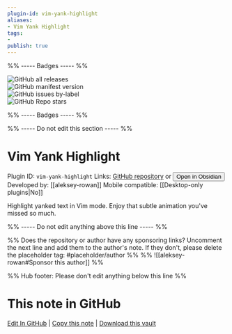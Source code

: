```yaml
---
plugin-id: vim-yank-highlight
aliases:
- Vim Yank Highlight
tags: 
- 
publish: true
---
```


%% ----- Badges ----- %%

![GitHub all releases](https://img.shields.io/github/downloads/aleksey-rowan/obsidian-vim-yank-highlight/total?color=573E7A&logo=github&style=for-the-badge)   
![GitHub manifest version](https://img.shields.io/github/manifest-json/v/aleksey-rowan/obsidian-vim-yank-highlight?color=573E7A&logo=github&style=for-the-badge)   
![GitHub issues by-label](https://img.shields.io/github/issues/aleksey-rowan/obsidian-vim-yank-highlight/help%20wanted?color=573E7A&logo=github&style=for-the-badge)   
![GitHub Repo stars](https://img.shields.io/github/stars/aleksey-rowan/obsidian-vim-yank-highlight?color=573E7A&logo=github&style=for-the-badge)

%% ----- Badges ----- %%

%% ----- Do not edit this section ----- %%

# Vim Yank Highlight

Plugin ID: `vim-yank-highlight`
Links: [GitHub repository](https://github.com/aleksey-rowan/obsidian-vim-yank-highlight) or [<button id=HH>Open in Obsidian</button>](obsidian://show-plugin?id=vim-yank-highlight)
Developed by: [[aleksey-rowan]]
Mobile compatible: [[Desktop-only plugins|No]]

Highlight yanked text in Vim mode. Enjoy that subtle animation you've missed so much.

%% ----- Do not edit anything above this line ----- %% 

%% Does the repository or author have any sponsoring links? Uncomment the next line and add them to the author's note. If they don't, please delete the placeholder tag: #placeholder/author %%
%% ![[aleksey-rowan#Sponsor this author]] %%

%% Hub footer: Please don't edit anything below this line %%

# This note in GitHub

<span class="git-footer">[Edit In GitHub](https://github.dev/obsidian-community/obsidian-hub/blob/main/02%20-%20Community%20Expansions/02.05%20All%20Community%20Expansions/Plugins/vim-yank-highlight.md "git-hub-edit-note") | [Copy this note](https://raw.githubusercontent.com/obsidian-community/obsidian-hub/main/02%20-%20Community%20Expansions/02.05%20All%20Community%20Expansions/Plugins/vim-yank-highlight.md "git-hub-copy-note") | [Download this vault](https://github.com/obsidian-community/obsidian-hub/archive/refs/heads/main.zip "git-hub-download-vault") </span>
